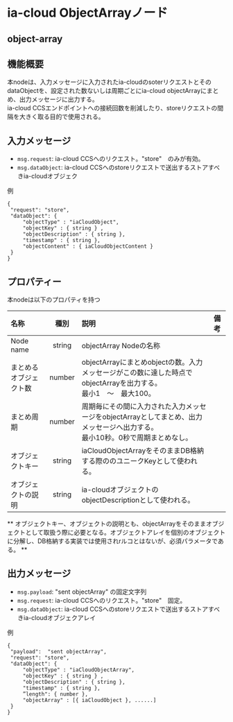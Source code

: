# ia-cloud ObjectArrayノード

## object-array

## 機能概要

本nodeは、入力メッセージに入力されたia-cloudのsoterリクエストとそのdataObjectを、設定された数ないしは周期ごとにia-cloud objectArrayにまとめ、出力メッセージに出力する。  
ia-cloud CCSエンドポイントへの接続回数を削減したり、storeリクエストの間隔を大きく取る目的で使用される。

## 入力メッセージ

- ``msg.request``: ia-cloud CCSへのリクエスト。"store"　のみが有効。
- ``msg.dataObject``: ia-cloud CCSへのstoreリクエストで送出するストアすべきia-cloudオブジェク

例
 ```
{
  "request": "store",
  "dataObject": {
      "objectType" : "iaCloudObject",
      "objectKey" : { string } ,
      "objectDescription" : { string },
      "timestamp" : { string },
      "objectContent" : { iaCloudObjectContent }
  }
}
 ```

## プロパティー

本nodeは以下のプロパティを持つ

| 名称 | 種別 | 説明 | 備考 |
|:----------|:-----:|:-----|:-------|
|Node name|string|objectArray Nodeの名称|
|まとめるオブジェクト数|number| objectArrayにまとめobjectの数。入力メッセージがこの数に達した時点でobjectArrayを出力する。<br>最小1　〜　最大100。 |
|まとめ周期|number| 周期毎にその間に入力された入力メッセージをobjectArrayとしてまとめ、出力メッセージへ出力する。<br>最小10秒。0秒で周期まとめなし。　|　
|オブジェクトキー|string| iaCloudObjectArrayをそのままDB格納する際ののユニークKeyとして使われる。|
|オブジェクトの説明|string| ia-cloudオブジェクトのobjectDescriptionとして使われる。|

** オブジェクトキー、オブジェクトの説明とも、objectArrayをそのままオブジェクトとして取扱う際に必要となる。オブジェクトアレイを個別のオブジェクトに分解し、DB格納する実装では使用されrルコとはないが、必須パラメータである。 **

## 出力メッセージ

- ``msg.payload``:  "sent objectArray" の固定文字列
- ``msg.request``: ia-cloud CCSへのリクエスト。"store"　固定。
- ``msg.dataObject``: ia-cloud CCSへのstoreリクエストで送出するストアすべきia-cloudオブジェクアレイ

例
 ```
{
  "payload":  "sent objectArray",
  "request": "store",
  "dataObject": {
      "objectType" : "iaCloudObjectArray",
      "objectKey" : { string } ,
      "objectDescription" : { string },
      "timestamp" : { string },
      ”length": { number },
      "objectArray" : [{ iaCloudObject }, ......]
  }
}
 ```